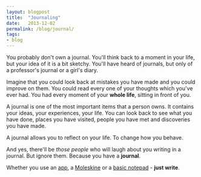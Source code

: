 ```yaml
---
layout: blogpost
title:  "Journaling"
date:   2013-12-02
permalink: /blog/journal/
tags:
- blog
---
```


You probably don't own a journal. You'll think back to a moment in your life, but your idea of it is a bit sketchy. You'll have heard of journals, but only of a professor's journal or a girl's diary.

Imagine that you could look back at mistakes you have made and you could improve on them. You could read every one of your thoughts which you've ever had. You had every moment of your **whole life**, sitting in front of you.

A journal is one of the most important items that a person owns. It contains your ideas, your experiences, your life. You can  look back to see what you have done, places you have visited, people you have met and discoveries you have made.

A journal allows you to reflect on your life. To change how you behave.

And yes, there'll be *those people* who will laugh about you writing in a journal. But ignore them. Because you have a **journal**.

Whether you use an [app](http://dayoneapp.com/), a [Moleskine](http://www.moleskine.com/) or a [basic notepad](http://www.amazon.co.uk/s/ref=nb_sb_noss?field-keywords=notepad) - **just write**.